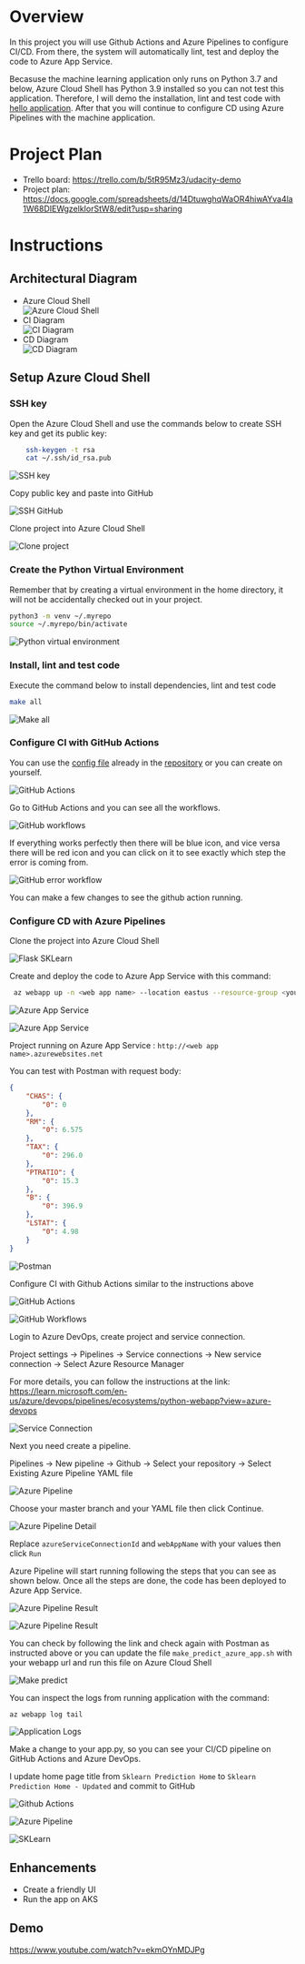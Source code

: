 # Overview

In this project you will use Github Actions and Azure Pipelines to configure CI/CD. From there, the system will automatically lint, test and deploy the code to Azure App Service.

Becasuse the machine learning application only runs on Python 3.7 and below, Azure Cloud Shell has Python 3.9 installed so you can not test this application. Therefore, I will demo the installation, lint and test code with <a href="https://github.com/daovietchung94/azure-devops" title="Hello application">hello application</a>. After that you will continue to configure CD using Azure Pipelines with the machine application.

# Project Plan

* Trello board: https://trello.com/b/5tR95Mz3/udacity-demo
* Project plan: https://docs.google.com/spreadsheets/d/14DtuwghqWaOR4hiwAYva4la1W68DIEWgzelkIorStW8/edit?usp=sharing

# Instructions

## Architectural Diagram
* Azure Cloud Shell\
![Azure Cloud Shell](/images/azure-cloud-shell.png)
* CI Diagram\
![CI Diagram](/images/ci-diagram.png)
* CD Diagram\
![CD Diagram](/images/cd-diagram.png)

## Setup Azure Cloud Shell
### SSH key
Open the Azure Cloud Shell and use the commands below to create SSH key and get its public key:
```bash
    ssh-keygen -t rsa
    cat ~/.ssh/id_rsa.pub
```
![SSH key](/images/ssh-key.png)

Copy public key and paste into GitHub

![SSH GitHub](/images/add-ssh-to-github.png)

Clone project into Azure Cloud Shell

![Clone project](/images/clone-project.png)

### Create the Python Virtual Environment
Remember that by creating a virtual environment in the home directory, it will not be accidentally checked out in your project.
```bash
python3 -m venv ~/.myrepo
source ~/.myrepo/bin/activate
```
![Python virtual environment](/images/virtual-env.png)

### Install, lint and test code
Execute the command below to install dependencies, lint and test code
```bash
make all
```
![Make all](/images/make-all.png)

### Configure CI with GitHub Actions
You can use the <a href="https://github.com/daovietchung94/azure-devops/blob/master/.github/workflows/main.yml">config file</a> already in the <a href="https://github.com/daovietchung94/azure-devops">repository</a> or you can create on yourself.

![GitHub Actions](/images/github-actions.png)

Go to GitHub Actions and you can see all the workflows.

![GitHub workflows](/images/github-workflows.png)

If everything works perfectly then there will be blue icon, and vice versa there will be red icon and you can click on it to see exactly which step the error is coming from.

![GitHub error workflow](/images/github-error-workflow.png)

You can make a few changes to see the github action running.

### Configure CD with Azure Pipelines

Clone the project into Azure Cloud Shell

![Flask SKLearn](/images/clone-project-sklearn.png)

Create and deploy the code to Azure App Service with this command:
```bash
 az webapp up -n <web app name> --location eastus --resource-group <your resource group name> --sku F1 --os-type "Linux" --runtime "PYTHON:3.7"
```

![Azure App Service](/images/azure-app-service.png)

![Azure App Service](/images/azure-app-service-2.png)

Project running on Azure App Service : `http://<web app name>.azurewebsites.net`

You can test with Postman with request body:
```json
{
    "CHAS": {
        "0": 0
    },
    "RM": {
        "0": 6.575
    },
    "TAX": {
        "0": 296.0
    },
    "PTRATIO": {
        "0": 15.3
    },
    "B": {
        "0": 396.9
    },
    "LSTAT": {
        "0": 4.98
    }
}
```

![Postman](/images/post-man.png)

Configure CI with Github Actions similar to the instructions above

![GitHub Actions](/images/github-actions-flask-sklearn.png)

![GitHub Workflows](/images/github-workflows-sklearn.png)

Login to Azure DevOps, create project and service connection.

Project settings -> Pipelines -> Service connections -> New service connection -> Select Azure Resource Manager

For more details, you can follow the instructions at the link: 
https://learn.microsoft.com/en-us/azure/devops/pipelines/ecosystems/python-webapp?view=azure-devops

![Service Connection](/images/service-connection.png)

Next you need create a pipeline.

Pipelines -> New pipeline -> Github -> Select your repository -> Select Existing Azure Pipeline YAML file

![Azure Pipeline](/images/azure-pipeline.png)

Choose your master branch and your YAML file then click Continue.

![Azure Pipeline Detail](/images/azure-pipeline-detail.png)

Replace <code>azureServiceConnectionId</code> and <code>webAppName</code> with your values then click <code>Run</code>

Azure Pipeline will start running following the steps that you can see as shown below. Once all the steps are done, the code has been deployed to Azure App Service.

![Azure Pipeline Result](/images/azure-pipeline-result-1.png)

![Azure Pipeline Result](/images/azure-pipeline-result-2.png)

You can check by following the link and check again with Postman as instructed above or you can update the file <code>make_predict_azure_app.sh</code> with your webapp url and run this file on Azure Cloud Shell

![Make predict](/images/make-predict.png)

You can inspect the logs from running application with the command:
```bash
az webapp log tail
```

![Application Logs](/images/logs-1.png)

Make a change to your app.py, so you can see your CI/CD pipeline on GitHub Actions and Azure DevOps.

I update home page title from <code>Sklearn Prediction Home</code> to <code>Sklearn Prediction Home - Updated</code> and commit to GitHub

![Github Actions](/images/ci-home-page.png)

![Azure Pipeline](/images/azure-home-page.png)

![SKLearn](/images/sklearn-updated.png)

## Enhancements

* Create a friendly UI
* Run the app on AKS

## Demo 

https://www.youtube.com/watch?v=ekmOYnMDJPg


